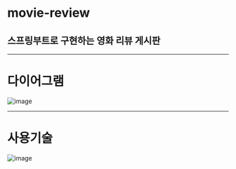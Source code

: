 # movie-review
## 스프링부트로 구현하는 영화 리뷰 게시판
* * *

# 다이어그램
![image](https://user-images.githubusercontent.com/69466533/108622256-de56e180-747a-11eb-898d-af08ac30cbb9.png)
* * *
# 사용기술
![image](https://user-images.githubusercontent.com/69466533/108622188-6c7e9800-747a-11eb-9b21-b4b75a0ec9a5.png)
